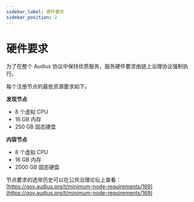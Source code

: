 ```yaml
---
sidebar_label: 硬件要求
sidebar_position: 2
---
```


# 硬件要求

为了在整个 Audius 协议中保持优质服务，服务硬件要求由链上治理协议强制执行。

每个注册节点的最低资源要求如下。

**发现节点**

* 8 个虚拟 CPU
* 16 GB 内存
* 250 GB 固态硬盘

**内容节点**

* 8 个虚拟 CPU
* 16 GB 内存
* 2000 GB 固态硬盘



节点要求的选举历史可以在公共治理论坛上查看： [https://gov.audius.org/t/minimum-node-requirements/169](https://gov.audius.org/t/minimum-node-requirements/169)
